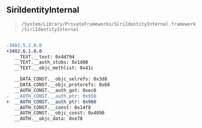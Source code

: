 ## SiriIdentityInternal

> `/System/Library/PrivateFrameworks/SiriIdentityInternal.framework/SiriIdentityInternal`

```diff

-3402.5.1.0.0
+3402.6.1.0.0
   __TEXT.__text: 0x4d794
   __TEXT.__auth_stubs: 0x1d80
   __TEXT.__objc_methlist: 0x41c

   __DATA_CONST.__objc_selrefs: 0x3d8
   __DATA_CONST.__objc_protorefs: 0x68
   __AUTH_CONST.__auth_got: 0xec0
-  __AUTH_CONST.__auth_ptr: 0x950
+  __AUTH_CONST.__auth_ptr: 0x960
   __AUTH_CONST.__const: 0x14f8
   __AUTH_CONST.__objc_const: 0x4090
   __AUTH.__objc_data: 0xe78

```
